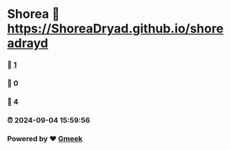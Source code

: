 # Shorea :link: https://ShoreaDryad.github.io/shoreadrayd 
### :page_facing_up: [1](https://ShoreaDryad.github.io/shoreadrayd/tag.html) 
### :speech_balloon: 0 
### :hibiscus: 4 
### :alarm_clock: 2024-09-04 15:59:56 
### Powered by :heart: [Gmeek](https://github.com/Meekdai/Gmeek)
